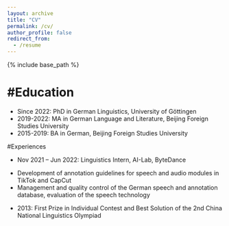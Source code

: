 ```yaml
---
layout: archive
title: "CV"
permalink: /cv/
author_profile: false
redirect_from:
  - /resume
---
```


{% include base_path %}

#Education
======
* Since 2022: PhD in German Linguistics, University of Göttingen
* 2019-2022: MA in German Language and Literature, Beijing Foreign Studies University
* 2015-2019: BA in German, Beijing Foreign Studies University

#Experiences 
* Nov 2021 – Jun 2022: Linguistics Intern, AI-Lab, ByteDance
+	Development of annotation guidelines for speech and audio modules in TikTok and CapCut
+	Management and quality control of the German speech and annotation database, evaluation of the speech technology

* 2013: First Prize in Individual Contest and Best Solution of the 2nd China National Linguistics Olympiad	

